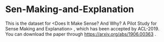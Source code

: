 # Sen-Making-and-Explanation
This is the dataset for <Does It Make Sense? And Why? A Pilot Study for Sense Making and Explanation> , which has been accepted by ACL-2019.
You can download the paper through https://arxiv.org/abs/1906.00363 .
